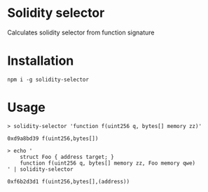 # Solidity selector

Calculates solidity selector from function signature

# Installation

```
npm i -g solidity-selector
```

# Usage

```shell script
> solidity-selector 'function f(uint256 q, bytes[] memory zz)'

0xd9a8bd39 f(uint256,bytes[])
```

```shell script
> echo '
    struct Foo { address target; }
    function f(uint256 q, bytes[] memory zz, Foo memory qwe)
' | solidity-selector

0xf6b2d3d1 f(uint256,bytes[],(address))
```

